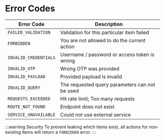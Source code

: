 # Error Codes

| Error Code            | Description                                    |
| --------------------- | ---------------------------------------------- |
| `FAILED_VALIDATION`   | Validation for this particular item failed     |
| `FORBIDDEN`           | You are not allowed to do the current action   |
| `INVALID_CREDENTIALS` | Username / password or access token is wrong   |
| `INVALID_OTP`         | Wrong OTP was provided                         |
| `INVALID_PAYLOAD`     | Provided payload is invalid                    |
| `INVALID_QUERY`       | The requested query parameters can not be used |
| `REQUESTS_EXCEEDED`   | Hit rate limit; Too many requests              |
| `ROUTE_NOT_FOUND`     | Endpoint does not exist                        |
| `SERVICE_UNAVAILABLE` | Could not use external service                 |

:::warning Security To prevent leaking which items exist, all actions for non-existing items will
return a `FORBIDDEN` error. :::
